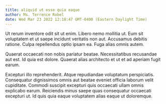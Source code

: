 ```yaml
---
title: aliquid ut esse quia eaque
author: Ms. Terrence Robel
date: Wed Mar 23 2022 12:18:47 GMT-0400 (Eastern Daylight Time)
---
```

Ut rerum inventore odit sit ut enim. Libero nemo mollitia ut. Eum sit voluptatem et ut saepe incidunt veritatis non aut. Accusamus debitis ratione. Culpa repellendus optio ipsam ea. Fuga alias omnis autem.

 Quaerat occaecati non nobis pariatur beatae. Necessitatibus recusandae aut est. Id quia est dolore. Quaerat alias architecto et ut et ad aperiam fugit earum.

 Excepturi illo reprehenderit. Atque repudiandae voluptatum perspiciatis. Consequatur dignissimos omnis aut beatae eveniet officia laborum velit cupiditate. Commodi suscipit excepturi quis occaecati ullam omnis explicabo earum. Reiciendis minus saepe quas consequatur occaecati excepturi ut. Id quis quia eaque voluptatem alias eaque ut doloremque.